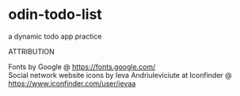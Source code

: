 # odin-todo-list
a dynamic todo app practice

ATTRIBUTION

Fonts by Google @ https://fonts.google.com/  
Social network website icons by  Ieva Andriuleviciute at Iconfinder @ https://www.iconfinder.com/user/ievaa

